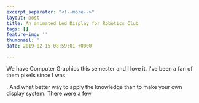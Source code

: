 ```yaml
---
excerpt_separator: "<!--more-->"
layout: post
title: An animated Led Display for Robotics Club
tags: []
feature-img: ''
thumbnail: ''
date: 2019-02-15 08:59:01 +0000

---
```

We have Computer Graphics this semester and I love it. I've been a fan of them pixels since I was 

. And what better way to apply the knowledge than to make your own display system. There were a few 